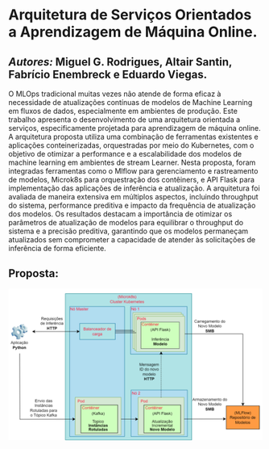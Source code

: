 # Arquitetura de Serviços Orientados a Aprendizagem de Máquina Online.
## *Autores:* Miguel G. Rodrigues, Altair Santin, Fabrício Enembreck e Eduardo Viegas.
O MLOps tradicional muitas vezes não atende de forma eficaz à necessidade de atualizações contínuas de modelos de Machine Learning em fluxos de dados, especialmente em ambientes de produção. Este trabalho apresenta o desenvolvimento de uma arquitetura orientada a serviços, especificamente projetada para aprendizagem de máquina online. A arquitetura proposta utiliza uma combinação de ferramentas existentes e aplicações conteinerizadas, orquestradas por meio do Kubernetes, com o objetivo de otimizar a performance e a escalabilidade dos modelos de machine learning em ambientes de stream Learner. Nesta proposta, foram integradas ferramentas como o Mlflow para gerenciamento e rastreamento de modelos, Microk8s para orquestração dos contêiners, e API Flask para implementação das aplicações de inferência e atualização. A arquitetura foi avaliada de maneira extensiva em múltiplos aspectos, incluindo throughput do sistema, performance preditiva e impacto da frequência de atualização dos modelos. Os resultados destacam a importância de otimizar os parâmetros de atualização de modelos para equilibrar o throughput do sistema e a precisão preditiva, garantindo que os modelos permaneçam atualizados sem comprometer a capacidade de atender às solicitações de inferência de forma eficiente.
## Proposta:
![Visão geral da proposta](./Imagem_Proposta/Visao_geral_proposta.png)
